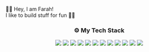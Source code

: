 <!-- <img src="https://raw.githubusercontent.com/auorra/auorra/master/banner7.svg" width="1000px"> -->

<!-- <h3>Hey, I am Farah. I am a Frontend Developer who loves to design and develop experiences.</h3> -->

<!-- <h4>List of things I have tried:</h4>

```
🖌 Drawing;
🏸 Playing Badminton in High School;
👩 Answered phone calls as Receptionist / Office Administrator;
✈ Ensured safety of passengers (with offering lots of wine) as a Flight Attendant;
📚 Searched for books of all genres for everyone;
👗 Put together different looks and styles for women of all ages to try out;
🤸‍♀️ Helped folks get fit by signing up for workouts;
🎨 Studied Makeup Artistry and hair styling;
💄 Helped glam up ladies for special occasions;
``` -->

👋🏽 Hey, I am Farah! <br>
I like to build stuff for fun 💃🏽

<!-- 👋🏽 Hi, I am Farah! <br>
👩🏽‍💻 Currently working on something cool; <br>
📚 Learning everything about JavaScript, Vue, Data Structures and Algorithms;<br>
🛠 Building projects using HTML, CSS & JavaScript;<br> -->



<h3 align="center">⚙ My Tech Stack</h3>

<p align="center">
<img src="https://img.shields.io/badge/HTML5-E34F26?style=for-the-badge&logo=html5&logoColor=white">
<img src="https://img.shields.io/badge/CSS3-1572B6?style=for-the-badge&logo=css3&logoColor=white">
<img src="https://img.shields.io/badge/Bootstrap-563D7C?style=for-the-badge&logo=bootstrap&logoColor=white">
<img src="https://img.shields.io/badge/JavaScript-F7DF1E?style=for-the-badge&logo=javascript&logoColor=black">
<img src="https://img.shields.io/badge/Vue.js-35495E?style=for-the-badge&logo=vuedotjs&logoColor=4FC08D">
<img src="https://img.shields.io/badge/Node.js-339933?style=for-the-badge&logo=nodedotjs&logoColor=white">
<img src="https://img.shields.io/badge/Express.js-000000?style=for-the-badge&logo=express&logoColor=white">
<img src="https://img.shields.io/badge/eslint-3A33D1?style=for-the-badge&logo=eslint&logoColor=white">
<img src="https://img.shields.io/badge/prettier-1A2C34?style=for-the-badge&logo=prettier&logoColor=F7BA3E">  
<img src="https://img.shields.io/badge/npm-CB3837?style=for-the-badge&logo=npm&logoColor=white">
<img src="https://img.shields.io/badge/Visual_Studio_Code-0078D4?style=for-the-badge&logo=visual%20studio%20code&logoColor=white">
<img src="https://img.shields.io/badge/Figma-F24E1E?style=for-the-badge&logo=figma&logoColor=white">
</p>




<!-- ![Auorra's GitHub stats](https://github-readme-stats.vercel.app/api?username=auorra&show_icons=true&theme=radical)
![](https://komarev.com/ghpvc/?username=auorra&color=green)

auorra/auorra is a ✨ special ✨ repository because its `README.md` (this file) appears on your GitHub profile.
You can click the Preview link to take a look at your changes. -->



